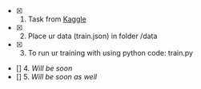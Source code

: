 - [x] 1. Task from [Kaggle](https://www.kaggle.com/c/statoil-iceberg-classifier-challenge)
- [x] 2. Place ur data (train.json) in folder /data
- [x] 3. To run ur training with using python code: train.py
- [] 4. *Will be soon*
- [] 5. *Will be soon as well*
